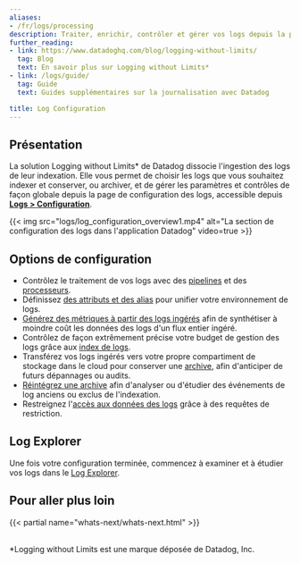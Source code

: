 ```yaml
---
aliases:
- /fr/logs/processing
description: Traiter, enrichir, contrôler et gérer vos logs depuis la page Logs Configuration
further_reading:
- link: https://www.datadoghq.com/blog/logging-without-limits/
  tag: Blog
  text: En savoir plus sur Logging without Limits*
- link: /logs/guide/
  tag: Guide
  text: Guides supplémentaires sur la journalisation avec Datadog

title: Log Configuration
---
```


## Présentation

La solution Logging without Limits* de Datadog dissocie l'ingestion des logs de leur indexation. Elle vous permet de choisir les logs que vous souhaitez indexer et conserver, ou archiver, et de gérer les paramètres et contrôles de façon globale depuis la page de configuration des logs, accessible depuis [**Logs > Configuration**][1].

{{< img src="logs/log_configuration_overview1.mp4" alt="La section de configuration des logs dans l'application Datadog" video=true >}}

## Options de configuration

- Contrôlez le traitement de vos logs avec des [pipelines][2] et des [processeurs][3].
- Définissez [des attributs et des alias][4] pour unifier votre environnement de logs.
- [Générez des métriques à partir des logs ingérés][5] afin de synthétiser à moindre coût les données des logs d'un flux entier ingéré.
- Contrôlez de façon extrêmement précise votre budget de gestion des logs grâce aux [index de logs][6].
- Transférez vos logs ingérés vers votre propre compartiment de stockage dans le cloud pour conserver une [archive][7], afin d'anticiper de futurs dépannages ou audits.
- [Réintégrez une archive][8] afin d'analyser ou d'étudier des événements de log anciens ou exclus de l'indexation.
- Restreignez l'[accès aux données des logs][9] grâce à des requêtes de restriction.

## Log Explorer

Une fois votre configuration terminée, commencez à examiner et à étudier vos logs dans le [Log Explorer][10].

## Pour aller plus loin

{{< partial name="whats-next/whats-next.html" >}}

<br>
*Logging without Limits est une marque déposée de Datadog, Inc.

[1]: https://app.datadoghq.com/logs/pipelines
[2]: /fr/logs/log_configuration/pipelines
[3]: /fr/logs/log_configuration/processors
[4]: /fr/logs/log_configuration/attributes_naming_convention/
[5]: /fr/logs/log_configuration/logs_to_metrics/
[6]: /fr/logs/log_configuration/indexes
[7]: /fr/logs/log_configuration/archives/
[8]: /fr/logs/log_configuration/rehydrating
[9]: /fr/logs/guide/logs-rbac/
[10]: /fr/logs/explorer/
